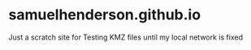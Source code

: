 samuelhenderson.github.io
=========================

Just a scratch site for Testing KMZ files until my local network is fixed
